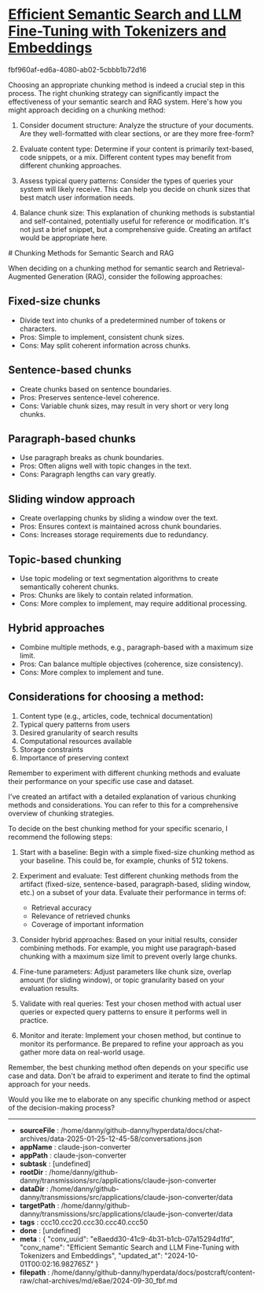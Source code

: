 # [Efficient Semantic Search and LLM Fine-Tuning with Tokenizers and Embeddings](https://claude.ai/chat/e8aedd30-41c9-4b31-b1cb-07a15294d1fd)

fbf960af-ed6a-4080-ab02-5cbbb1b72d16

 Choosing an appropriate chunking method is indeed a crucial step in this process. The right chunking strategy can significantly impact the effectiveness of your semantic search and RAG system. Here's how you might approach deciding on a chunking method:

1. Consider document structure:
Analyze the structure of your documents. Are they well-formatted with clear sections, or are they more free-form?

2. Evaluate content type:
Determine if your content is primarily text-based, code snippets, or a mix. Different content types may benefit from different chunking approaches.

3. Assess typical query patterns:
Consider the types of queries your system will likely receive. This can help you decide on chunk sizes that best match user information needs.

4. Balance chunk size:
<antThinking>This explanation of chunking methods is substantial and self-contained, potentially useful for reference or modification. It's not just a brief snippet, but a comprehensive guide. Creating an artifact would be appropriate here.</antThinking>

<antArtifact identifier="chunking-methods" type="text/markdown" title="Chunking Methods for Semantic Search and RAG">
# Chunking Methods for Semantic Search and RAG

When deciding on a chunking method for semantic search and Retrieval-Augmented Generation (RAG), consider the following approaches:

## Fixed-size chunks
- Divide text into chunks of a predetermined number of tokens or characters.
- Pros: Simple to implement, consistent chunk sizes.
- Cons: May split coherent information across chunks.

## Sentence-based chunks
- Create chunks based on sentence boundaries.
- Pros: Preserves sentence-level coherence.
- Cons: Variable chunk sizes, may result in very short or very long chunks.

## Paragraph-based chunks
- Use paragraph breaks as chunk boundaries.
- Pros: Often aligns well with topic changes in the text.
- Cons: Paragraph lengths can vary greatly.

## Sliding window approach
- Create overlapping chunks by sliding a window over the text.
- Pros: Ensures context is maintained across chunk boundaries.
- Cons: Increases storage requirements due to redundancy.

## Topic-based chunking
- Use topic modeling or text segmentation algorithms to create semantically coherent chunks.
- Pros: Chunks are likely to contain related information.
- Cons: More complex to implement, may require additional processing.

## Hybrid approaches
- Combine multiple methods, e.g., paragraph-based with a maximum size limit.
- Pros: Can balance multiple objectives (coherence, size consistency).
- Cons: More complex to implement and tune.

## Considerations for choosing a method:
1. Content type (e.g., articles, code, technical documentation)
2. Typical query patterns from users
3. Desired granularity of search results
4. Computational resources available
5. Storage constraints
6. Importance of preserving context

Remember to experiment with different chunking methods and evaluate their performance on your specific use case and dataset.
</antArtifact>

I've created an artifact with a detailed explanation of various chunking methods and considerations. You can refer to this for a comprehensive overview of chunking strategies.

To decide on the best chunking method for your specific scenario, I recommend the following steps:

1. Start with a baseline:
Begin with a simple fixed-size chunking method as your baseline. This could be, for example, chunks of 512 tokens.

2. Experiment and evaluate:
Test different chunking methods from the artifact (fixed-size, sentence-based, paragraph-based, sliding window, etc.) on a subset of your data. Evaluate their performance in terms of:
   - Retrieval accuracy
   - Relevance of retrieved chunks
   - Coverage of important information

3. Consider hybrid approaches:
Based on your initial results, consider combining methods. For example, you might use paragraph-based chunking with a maximum size limit to prevent overly large chunks.

4. Fine-tune parameters:
Adjust parameters like chunk size, overlap amount (for sliding window), or topic granularity based on your evaluation results.

5. Validate with real queries:
Test your chosen method with actual user queries or expected query patterns to ensure it performs well in practice.

6. Monitor and iterate:
Implement your chosen method, but continue to monitor its performance. Be prepared to refine your approach as you gather more data on real-world usage.

Remember, the best chunking method often depends on your specific use case and data. Don't be afraid to experiment and iterate to find the optimal approach for your needs.

Would you like me to elaborate on any specific chunking method or aspect of the decision-making process?

---

* **sourceFile** : /home/danny/github-danny/hyperdata/docs/chat-archives/data-2025-01-25-12-45-58/conversations.json
* **appName** : claude-json-converter
* **appPath** : claude-json-converter
* **subtask** : [undefined]
* **rootDir** : /home/danny/github-danny/transmissions/src/applications/claude-json-converter
* **dataDir** : /home/danny/github-danny/transmissions/src/applications/claude-json-converter/data
* **targetPath** : /home/danny/github-danny/transmissions/src/applications/claude-json-converter/data
* **tags** : ccc10.ccc20.ccc30.ccc40.ccc50
* **done** : [undefined]
* **meta** : {
  "conv_uuid": "e8aedd30-41c9-4b31-b1cb-07a15294d1fd",
  "conv_name": "Efficient Semantic Search and LLM Fine-Tuning with Tokenizers and Embeddings",
  "updated_at": "2024-10-01T00:02:16.982765Z"
}
* **filepath** : /home/danny/github-danny/hyperdata/docs/postcraft/content-raw/chat-archives/md/e8ae/2024-09-30_fbf.md